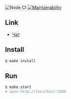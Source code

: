 ![Node CI](https://github.com/gorushkin/frontend-project-lvl4/workflows/Node%20CI/badge.svg)
[![Maintainability](https://api.codeclimate.com/v1/badges/29988c0a7053de2bd393/maintainability)](https://codeclimate.com/github/gorushkin/frontend-project-lvl4/maintainability)
## Link

* [Чат](https://polar-thicket-77600.herokuapp.com/)

## Install

```sh
$ make install
```

## Run

```sh
$ make start
# open http://localhost:5000
```
